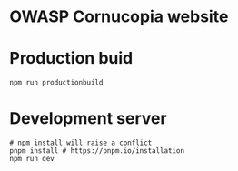 # OWASP Cornucopia website

# Production buid

    npm run productionbuild

# Development server

    # npm install will raise a conflict
    pnpm install # https://pnpm.io/installation
    npm run dev
